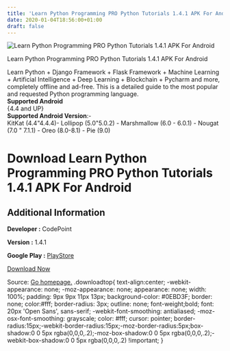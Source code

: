 ```yaml
---
title: 'Learn Python Programming PRO Python Tutorials 1.4.1 APK For Android'
date: 2020-01-04T18:56:00+01:00
draft: false
---
```


![Learn Python Programming PRO Python Tutorials 1.4.1 APK For Android](https://i1.wp.com/apkhome.net/wp-content/uploads/2020/01/Learn-Python-Programming-PRO-Python-Tutorials-1.4.1.png "Learn Python Programming PRO Python Tutorials 1.4.1 APK For Android")

  

Learn Python Programming PRO Python Tutorials 1.4.1 APK For Android

Learn Python + Django Framework + Flask Framework + Machine Learning + Artificial Intelligence + Deep Learning + Blockchain + Pycharm and more, completely offline and ad-free. This is a detailed guide to the most popular and requested Python programming language.  
**Supported Android**  
{4.4 and UP}  
**Supported Android Version**:-  
KitKat (4.4"4.4.4)- Lollipop (5.0"5.0.2) - Marshmallow (6.0 - 6.0.1) - Nougat (7.0 " 7.1.1) - Oreo (8.0-8.1) - Pie (9.0)

Download Learn Python Programming PRO Python Tutorials 1.4.1 APK For Android
============================================================================

Additional Information
----------------------

**Developer :** CodePoint

**Version :** 1.4.1

**Google Play :** [PlayStore](https://play.google.com/store/apps/details?id=com.codepoint.learnpython3pro)

  

[Download Now](https://store4app.co/post/learn-python-programming-pro-python-tutorials-1-4-1-apk-for-android_1578160482)

  
Source: [Go homepage.](https://store4app.co/post/learn-python-programming-pro-python-tutorials-1-4-1-apk-for-android_1578160482) .downloadtop{ text-align:center; -webkit-appearance: none; -moz-appearance: none; appearance: none; width: 100%; padding: 9px 9px 11px 13px; background-color: #0EBD3F; border: none; color:#fff; border-radius: 3px; outline: none; font-weight;bold; font: 20px 'Open Sans', sans-serif; -webkit-font-smoothing: antialiased; -moz-osx-font-smoothing: grayscale; color: #fff; cursor: pointer; border-radius:15px;-webkit-border-radius:15px;-moz-border-radius:5px;box-shadow:0 0 5px rgba(0,0,0,.2);-moz-box-shadow:0 0 5px rgba(0,0,0,.2);-webkit-box-shadow:0 0 5px rgba(0,0,0,.2) !important; }